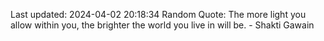 Last updated: 2024-04-02 20:18:34
Random Quote: The more light you allow within you, the brighter the world you live in will be. - Shakti Gawain